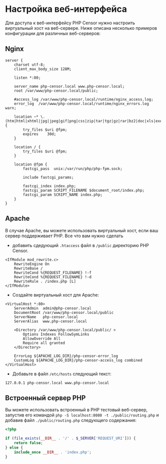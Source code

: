 Настройка веб-интерфейса
========================

Для доступа к веб-интерфейсу PHP Censor нужно настроить виртуальный хост на веб-сервере. Ниже описана несколько 
примеров конфигурации для различных веб-серверов:

Nginx
-----

```
server {
    charset utf-8;
    client_max_body_size 128M;

    listen *:80;

    server_name php-censor.local www.php-censor.local;
    root /var/www/php-censor.local/public;

    #access_log /var/www/php-censor.local/runtime/nginx_access.log;
    error_log  /var/www/php-censor.local/runtime/nginx_errors.log warn;

    location ~* \.(htm|html|xhtml|jpg|jpeg|gif|png|css|zip|tar|tgz|gz|rar|bz2|doc|xls|exe|pdf|ppt|wav|bmp|rtf|swf|ico|flv|txt|docx|xlsx)$ {
        try_files $uri @fpm;
        expires    30d;
    }

    location / {
        try_files $uri @fpm;
    }

    location @fpm {
        fastcgi_pass  unix:/var/run/php/php-fpm.sock;

        include fastcgi_params;

        fastcgi_index index.php;
        fastcgi_param SCRIPT_FILENAME $document_root/index.php;
        fastcgi_param SCRIPT_NAME index.php;
    }
}
```

Apache
------

В случае Apache, вы можете использовать виртуальный хост, если ваш сервер поддерживает PHP. Все что вам нужно сделать 
- добавить сдедующий  `.htaccess` файл в `/public` директорию PHP Censor.

```
<IfModule mod_rewrite.c>
    RewriteEngine On
    RewriteBase /
    RewriteCond %{REQUEST_FILENAME} !-f
    RewriteCond %{REQUEST_FILENAME} !-d
    RewriteRule . /index.php [L]
</IfModule>
```

- Создайте виртуальный хост для Apache:

```
<VirtualHost *:80>
    ServerAdmin  admin@php-censor.local
    DocumentRoot /var/www/php-censor.local/public
    ServerName   php-censor.local
    ServerAlias  www.php-censor.local

    <Directory /var/www/php-censor.local/public/ >
        Options Indexes FollowSymLinks
        AllowOverride All
        Require all granted
    </Directory>

    ErrorLog ${APACHE_LOG_DIR}/php-censor-error_log
    CustomLog ${APACHE_LOG_DIR}/php-censor-access_log combined
</VirtualHost>
```

- Добавьте в файл `/etc/hosts` следующий текст:

```
127.0.0.1 php-censor.local www.php-censor.local
```

Встроенный сервер PHP
---------------------

Вы можете использовать встроенный в PHP тестовый веб-сервер, запустив его командой 
`php -S localhost:8080 -t ./public/routing.php` и добавив файл `./public/routing.php` следующего содержания:

```php
<?php

if (file_exists(__DIR__ . '/' . $_SERVER['REQUEST_URI'])) {
    return false;
} else {
    include_once __DIR__ . 'index.php';
}
```
